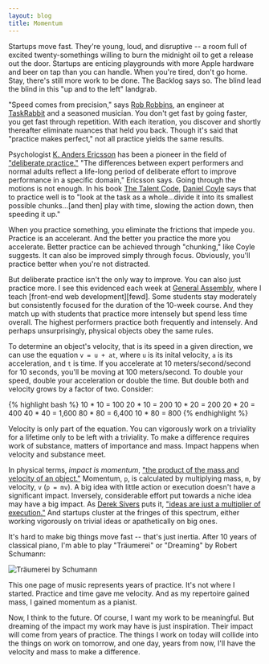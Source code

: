 ```yaml
---
layout: blog
title: Momentum
---
```


Startups move fast. They're young, loud, and disruptive -- a room full of excited
twenty-somethings willing to burn the midnight oil to get a release out the door.
Startups are enticing playgrounds with more Apple hardware and beer on tap than
you can handle. When you're tired, don't go home. Stay, there's still more work
to be done. The Backlog says so. The blind lead the blind in this "up and to the
left" landgrab.

"Speed comes from precision," says [Rob Robbins][rob], an engineer at
[TaskRabbit][tr] and a seasoned musician. You don't get fast by going faster,
you get fast through repetition. With each iteration, you discover and shortly
thereafter eliminate nuances that held you back. Though it's said that "practice
makes perfect," not all practice yields the same results.

Psychologist [K. Anders Ericsson][ericsson] has been a pioneer in the field of
["deliberate practice."][practice] "The differences between expert performers
and normal adults reflect a life-long period of deliberate effort to improve
performance in a specific domain," Ericsson says. Going through the motions is
not enough. In his book [The Talent Code][ttc], [Daniel Coyle][coyle] says that
to practice well is to "look at the task as a whole...divide it into its smallest
possible chunks...\[and then\] play with time, slowing the action down, then
speeding it up."

When you practice something, you eliminate the frictions that impede you.
Practice is an accelerant. And the better you practice the more you accelerate.
Better practice can be achieved through "chunking," like Coyle suggests. It can
also be improved simply through focus. Obviously, you'll practice better when
you're not distracted.

But deliberate practice isn't the only way to improve. You can also just practice
more. I see this evidenced each week at [General Assembly][ga], where I teach
[front-end web development][fewd]. Some students stay moderately but consistently
focused for the duration of the 10-week course. And they match up with students
that practice more intensely but spend less time overall. The highest
performers practice both frequently and intensely. And perhaps unsurprisingly,
physical objects obey the same rules.

To determine an object's velocity, that is its speed in a given direction, we can
use the equation `v = u + at`, where `u` is its inital velocity, `a` is its
acceleration, and `t` is time. If you accelerate at 10 meters/second/second for
10 seconds, you'll be moving at 100 meters/second. To double your speed, double
your acceleration or double the time. But double both and velocity grows by a
factor of two. Consider:

{% highlight bash %}
10 * 10 =   100
20 * 10 =   200
10 * 20 =   200
20 * 20 =   400
40 * 40 = 1,600
80 * 80 = 6,400
10 * 80 =   800
{% endhighlight %}

Velocity is only part of the equation. You can vigorously work on a triviality
for a lifetime only to be left with a triviality. To make a difference requires
work of substance, matters of importance and mass. Impact happens when velocity
and substance meet.

In physical terms, *impact is momentum*, ["the product of the mass and velocity
of an object."][momentum] Momentum, `p`, is calculated by multiplying mass, `m`,
by velocity, `v` (`p = mv`). A big idea with little action or execution doesn't
have a significant impact. Inversely, considerable effort put towards a niche idea
may have a big impact. As [Derek Sivers][sivers] puts it, ["ideas are just a
multiplier of execution."][multiply] And startups cluster at the fringes of this
spectrum, either working vigorously on trivial ideas or apathetically on big ones.

It's hard to make big things move fast -- that's just inertia. After 10 years of
classical piano, I'm able to play "Träumerei" or "Dreaming" by Robert Schumann:

![Träumerei by Schumann](http://f.cl.ly/items/3w2i3y2n3B412C3y3B43/dreaming.jpg "Träumerei by Schumann")

This one page of music represents years of practice. It's not where I started.
Practice and time gave me velocity. And as my repertoire gained mass, I gained
momentum as a pianist.

Now, I think to the future. Of course, I want my work to be meaningful. But dreaming
of the impact my work may have is just inspiration. Their impact will come from
years of practice. The things I work on today will collide into the things on
work on tomorrow, and one day, years from now, I'll have the velocity and mass
to make a difference.

[rob]:      https://twitter.com/RobRobbins
[ericsson]: http://en.wikipedia.org/wiki/K._Anders_Ericsson
[practice]: http://en.wikipedia.org/wiki/Practice_(learning_method)#Deliberate_practice
[ttc]:      http://amzn.to/1ivraIb
[coyle]:    https://twitter.com/DanielCoyle
[momentum]: http://en.wikipedia.org/wiki/Momentum
[sivers]:   https://twitter.com/sivers
[multiply]: http://sivers.org/multiply
[tr]:       http://taskrabbit.com
[ga]:       http://ga.co
